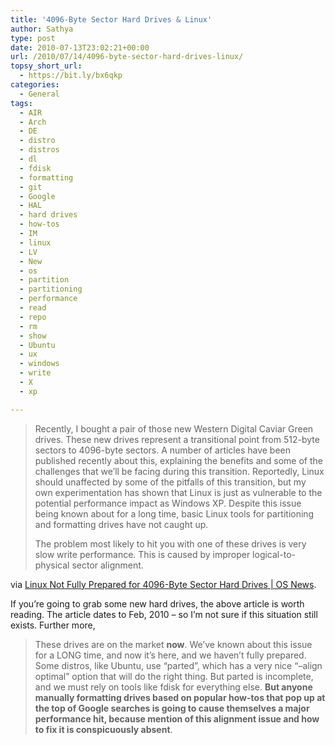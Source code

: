 ```yaml
---
title: '4096-Byte Sector Hard Drives & Linux'
author: Sathya
type: post
date: 2010-07-13T23:02:21+00:00
url: /2010/07/14/4096-byte-sector-hard-drives-linux/
topsy_short_url:
  - https://bit.ly/bx6qkp
categories:
  - General
tags:
  - AIR
  - Arch
  - DE
  - distro
  - distros
  - dl
  - fdisk
  - formatting
  - git
  - Google
  - HAL
  - hard drives
  - how-tos
  - IM
  - linux
  - LV
  - New
  - os
  - partition
  - partitioning
  - performance
  - read
  - repo
  - rm
  - show
  - Ubuntu
  - ux
  - windows
  - write
  - X
  - xp

---
```

> Recently, I bought a pair of those new Western Digital Caviar Green drives. These new drives represent a transitional point from 512-byte sectors to 4096-byte sectors. A number of articles have been published recently about this, explaining the benefits and some of the challenges that we&#8217;ll be facing during this transition. Reportedly, Linux should unaffected by some of the pitfalls of this transition, but my own experimentation has shown that Linux is just as vulnerable to the potential performance impact as Windows XP. Despite this issue being known about for a long time, basic Linux tools for partitioning and formatting drives have not caught up.
> 
> The problem most likely to hit you with one of these drives is very slow write performance. This is caused by improper logical-to-physical sector alignment.

via [Linux Not Fully Prepared for 4096-Byte Sector Hard Drives | OS News][1].

If you&#8217;re going to grab some new hard drives, the above article is worth reading. The article dates to Feb, 2010 &#8211; so I&#8217;m not sure if this situation still exists. Further more,

> These drives are on the market **now**. We&#8217;ve known about this issue for a LONG time, and now it&#8217;s here, and we haven&#8217;t fully prepared. Some distros, like Ubuntu, use &#8220;parted&#8221;, which has a very nice &#8220;&#8211;align optimal&#8221; option that will do the right thing. But parted is incomplete, and we must rely on tools like fdisk for everything else. **But anyone manually formatting drives based on popular how-tos that pop up at the top of Google searches is going to cause themselves a major performance hit, because mention of this alignment issue and how to fix it is conspicuously absent**.

 [1]: https://www.osnews.com/story/22872/Linux_Not_Fully_Prepared_for_4096-Byte_Sector_Hard_Drives
